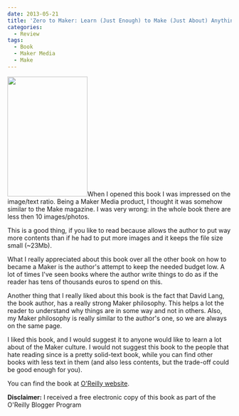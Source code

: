 ```yaml
---
date: 2013-05-21
title: 'Zero to Maker: Learn (Just Enough) to Make (Just About) Anything by David Lang (Maker Media)'
categories:
  - Review
tags:
  - Book
  - Maker Media
  - Make
---
```

<img class="alignleft" alt="" src="http://akamaicovers.oreilly.com/images/9781449356439/cat.gif" width="180" height="270" />When I opened this book I was impressed on the image/text ratio. Being a Maker Media product, I thought it was somehow similar to the Make magazine. I was very wrong: in the whole book there are less then 10 images/photos.

This is a good thing, if you like to read because allows the author to put way more contents than if he had to put more images and it keeps the file size small (~23Mb).

What I really appreciated about this book over all the other book on how to became a Maker is the author's attempt to keep the needed budget low. A lot of times I've seen books where the author write things to do as if the reader has tens of thousands euros to spend on this.

Another thing that I really liked about this book is the fact that David Lang, the book author, has a really strong Maker philosophy. This helps a lot the reader to understand why things are in some way and not in others. Also, my Maker philosophy is really similar to the author's one, so we are always on the same page.

I liked this book, and I would suggest it to anyone would like to learn a lot about of the Maker culture. I would not suggest this book to the people that hate reading since is a pretty solid-text book, while you can find other books with less text in them (and also less contents, but the trade-off could be good enough for you).

You can find the book at [O'Reilly website](http://shop.oreilly.com/product/0636920028284.do).

**Disclaimer:** I received a free electronic copy of this book as part of the O'Reilly Blogger Program
